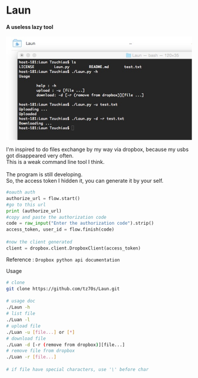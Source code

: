 # Laun
#### A useless lazy tool

![image](https://github.com/tz70s/Laun/blob/master/Shots/snapshot.jpg)

I'm inspired to do files exchange by my way via dropbox, because my usbs got disappeared very often.</br>
This is a weak command line tool I think.</br>
</br>
The program is still developing.</br>
So, the access token I hidden it,  you can generate it by your self.</br>

```Python
#oauth auth
authorize_url = flow.start()
#go to this url
print (authorize_url)
#copy and paste the authorization code
code = raw_input("Enter the authorization code").strip()
access_token, user_id = flow.finish(code)

#now the client generated
client = dropbox.client.DropboxClient(access_token)

```

Reference : ```Dropbox python api documentation```


Usage
```Bash
# clone
git clone https://github.com/tz70s/Laun.git

# usage doc
./Laun -h 
# list file
./Luan -l
# upload file
./Luan -u [file...] or [*]
# download file
./Luan -d [-r (remove from dropbox)][file...]
# remove file from dropbox
./Luan -r [file...]

# if file have special characters, use '\' before char
```
